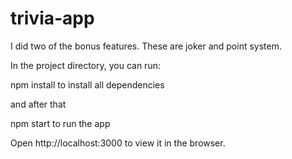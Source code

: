 # trivia-app

I did two of the bonus features. These are joker and point system.

In the project directory, you can run:

npm install to install all dependencies

and after that

npm start to run the app

Open http://localhost:3000 to view it in the browser.
